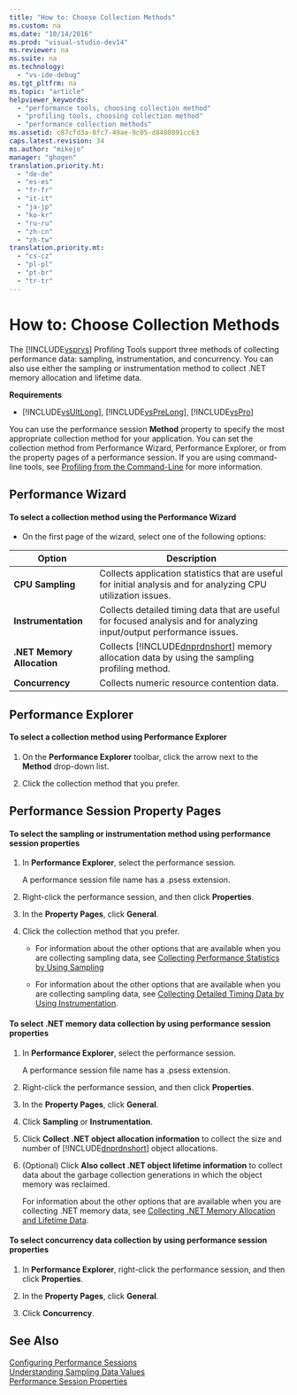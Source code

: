 ```yaml
---
title: "How to: Choose Collection Methods"
ms.custom: na
ms.date: "10/14/2016"
ms.prod: "visual-studio-dev14"
ms.reviewer: na
ms.suite: na
ms.technology: 
  - "vs-ide-debug"
ms.tgt_pltfrm: na
ms.topic: "article"
helpviewer_keywords: 
  - "performance tools, choosing collection method"
  - "profiling tools, choosing collection method"
  - "performance collection methods"
ms.assetid: c87cfd3a-0fc7-49ae-9c05-d8480891cc63
caps.latest.revision: 34
ms.author: "mikejo"
manager: "ghogen"
translation.priority.ht: 
  - "de-de"
  - "es-es"
  - "fr-fr"
  - "it-it"
  - "ja-jp"
  - "ko-kr"
  - "ru-ru"
  - "zh-cn"
  - "zh-tw"
translation.priority.mt: 
  - "cs-cz"
  - "pl-pl"
  - "pt-br"
  - "tr-tr"
---
```

# How to: Choose Collection Methods
The [!INCLUDE[vsprvs](../codequality/includes/vsprvs_md.md)] Profiling Tools support three methods of collecting performance data: sampling, instrumentation, and concurrency. You can also use either the sampling or instrumentation method to collect .NET memory allocation and lifetime data.  
  
 **Requirements**  
  
-   [!INCLUDE[vsUltLong](../codequality/includes/vsultlong_md.md)], [!INCLUDE[vsPreLong](../codequality/includes/vsprelong_md.md)], [!INCLUDE[vsPro](../codequality/includes/vspro_md.md)]  
  
 You can use the performance session **Method** property to specify the most appropriate collection method for your application. You can set the collection method from Performance Wizard, Performance Explorer, or from the property pages of a performance session. If you are using command-line tools, see [Profiling from the Command-Line](../profiling/using-the-profiling-tools-from-the-command-line.md) for more information.  
  
## Performance Wizard  
  
#### To select a collection method using the Performance Wizard  
  
-   On the first page of the wizard, select one of the following options:  
  
|Option|Description|  
|------------|-----------------|  
|**CPU Sampling**|Collects application statistics that are useful for initial analysis and for analyzing CPU utilization issues.|  
|**Instrumentation**|Collects detailed timing data that are useful for focused analysis and for analyzing input/output performance issues.|  
|**.NET Memory Allocation**|Collects [!INCLUDE[dnprdnshort](../codequality/includes/dnprdnshort_md.md)] memory allocation data by using the sampling profiling method.|  
|**Concurrency**|Collects numeric resource contention data.|  
  
## Performance Explorer  
  
#### To select a collection method using Performance Explorer  
  
1.  On the **Performance Explorer** toolbar, click the arrow next to the **Method** drop-down list.  
  
2.  Click the collection method that you prefer.  
  
## Performance Session Property Pages  
  
#### To select the sampling or instrumentation method using performance session properties  
  
1.  In **Performance Explorer**, select the performance session.  
  
     A performance session file name has a .psess extension.  
  
2.  Right-click the performance session, and then click **Properties**.  
  
3.  In the **Property Pages**, click **General**.  
  
4.  Click the collection method that you prefer.  
  
    -   For information about the other options that are available when you are collecting sampling data, see [Collecting Performance Statistics by Using Sampling](../profiling/collecting-performance-statistics-by-using-sampling.md)  
  
    -   For information about the other options that are available when you are collecting sampling data, see [Collecting Detailed Timing Data by Using Instrumentation](../profiling/collecting-detailed-timing-data-by-using-instrumentation.md).  
  
#### To select .NET memory data collection by using performance session properties  
  
1.  In **Performance Explorer**, select the performance session.  
  
     A performance session file name has a .psess extension.  
  
2.  Right-click the performance session, and then click **Properties**.  
  
3.  In the **Property Pages**, click **General**.  
  
4.  Click **Sampling** or **Instrumentation**.  
  
5.  Click **Collect .NET object allocation information** to collect the size and number of [!INCLUDE[dnprdnshort](../codequality/includes/dnprdnshort_md.md)] object allocations.  
  
6.  (Optional) Click **Also collect .NET object lifetime information** to collect data about the garbage collection generations in which the object memory was reclaimed.  
  
     For information about the other options that are available when you are collecting .NET memory data, see [Collecting .NET Memory Allocation and Lifetime Data](../profiling/collecting-.net-memory-allocation-and-lifetime-data.md).  
  
#### To select concurrency data collection by using performance session properties  
  
1.  In **Performance Explorer**, right-click the performance session, and then click **Properties**.  
  
2.  In the **Property Pages**, click **General**.  
  
3.  Click **Concurrency**.  
  
## See Also  
 [Configuring Performance Sessions](../profiling/configuring-performance-sessions.md)   
 [Understanding Sampling Data Values](../profiling/understanding-sampling-data-values.md)   
 [Performance Session Properties](../profiling/performance-session-properties.md)